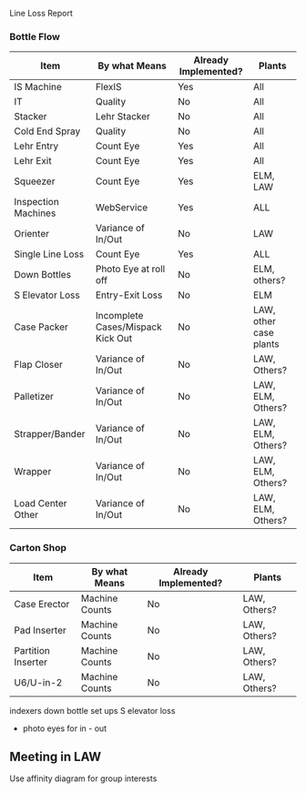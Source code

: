 
Line Loss Report

### Bottle Flow
Item | By what Means | Already Implemented? | Plants
--- | --- | --- | ---
IS Machine | FlexIS | Yes | All
IT | Quality | No | All
Stacker | Lehr Stacker | No | All
Cold End Spray | Quality | No | All
Lehr Entry | Count Eye | Yes | All
Lehr Exit | Count Eye | Yes | All
Squeezer | Count Eye | Yes | ELM, LAW
Inspection Machines | WebService | Yes | ALL
Orienter | Variance of In/Out | No | LAW
Single Line Loss | Count Eye | Yes | ALL
Down Bottles | Photo Eye at roll off | No | ELM, others?
S Elevator Loss | Entry-Exit Loss | No | ELM
Case Packer | Incomplete Cases/Mispack Kick Out | No | LAW, other case plants
Flap Closer | Variance of In/Out | No | LAW, Others?
Palletizer | Variance of In/Out | No |LAW, ELM, Others?
Strapper/Bander | Variance of In/Out | No | LAW, ELM, Others?
Wrapper | Variance of In/Out | No | LAW, ELM, Others?
Load Center Other | Variance of In/Out | No | LAW, ELM, Others?

### Carton Shop
Item | By what Means | Already Implemented? | Plants
--- | --- | --- | ---
Case Erector | Machine Counts | No | LAW, Others?
Pad Inserter | Machine Counts | No | LAW, Others?
Partition Inserter | Machine Counts | No | LAW, Others?
U6/U-in-2 | Machine Counts | No | LAW, Others?




indexers
down bottle set ups
S elevator loss
- photo eyes for in - out

## Meeting in LAW

Use affinity diagram for group interests